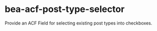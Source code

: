 # bea-acf-post-type-selector
Provide an ACF Field for selecting existing post types into checkboxes.
